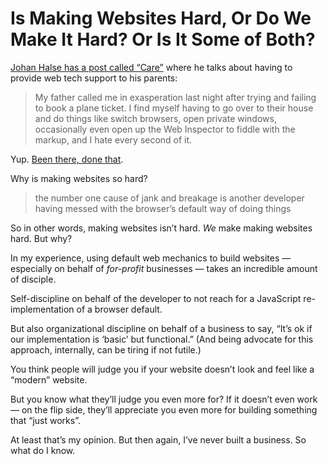 # Is Making Websites Hard, Or Do We Make It Hard? Or Is It Some of Both?

[Johan Halse has a post called “Care”](https://johan.hal.se/wrote/2024/02/28/care/) where he talks about having to provide web tech support to his parents:

> My father called me in exasperation last night after trying and failing to book a plane ticket. I find myself having to go over to their house and do things like switch browsers, open private windows, occasionally even open up the Web Inspector to fiddle with the markup, and I hate every second of it.

Yup. [Been there, done that](https://blog.jim-nielsen.com/2022/a-web-for-all/). 

Why is making websites so hard?

> the number one cause of jank and breakage is another developer having messed with the browser’s default way of doing things

So in other words, making websites isn’t hard. _We_ make making websites hard. But why?

In my experience, using default web mechanics to build websites — especially on behalf of _for-profit_ businesses — takes an incredible amount of disciple.

Self-discipline on behalf of the developer to not reach for a JavaScript re-implementation of a browser default. 

But also organizational discipline on behalf of a business to say, “It’s ok if our implementation is ‘basic’ but functional.” (And being advocate for this approach, internally, can be tiring if not futile.)

You think people will judge you if your website doesn’t look and feel like a “modern” website.

But you know what they’ll judge you even more for? If it doesn’t even work — on the flip side, they’ll appreciate you even more for building something that “just works”.

At least that’s my opinion. But then again, I’ve never built a business. So what do I know.
